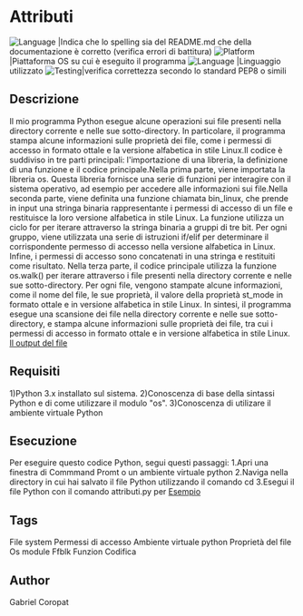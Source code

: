 # Attributi


![Language](https://img.shields.io/badge/Spellcheck-Pass-green?style=flat) |Indica che lo spelling sia del README.md che della documentazione è corretto (verifica errori di battitura)
![Platform](https://img.shields.io/badge/OS%20platform%20supported-Windows-blue?style=flat)|Piattaforma OS su cui è eseguito il programma
![Language](https://img.shields.io/badge/Language-Python-yellowgreen?style=flat) |Linguaggio utilizzato
![Testing](https://img.shields.io/badge/PEP8%20CheckOnline-Passing-green)|verifica correttezza secondo lo standard PEP8 o simili

## Descrizione

Il mio programma Python  esegue alcune operazioni sui file presenti nella directory corrente e nelle sue sotto-directory. In particolare, il programma stampa alcune informazioni sulle proprietà dei file, come i permessi di accesso in formato ottale e la versione alfabetica in stile Linux.Il codice è suddiviso in tre parti principali: l'importazione di una libreria, la definizione di una funzione e il codice principale.Nella prima parte, viene importata la libreria os. Questa libreria fornisce una serie di funzioni per interagire con il sistema operativo, ad esempio per accedere alle informazioni sui file.Nella seconda parte, viene definita una funzione chiamata bin_linux, che prende in input una stringa binaria rappresentante i permessi di accesso di un file e restituisce la loro versione alfabetica in stile Linux. La funzione utilizza un ciclo for per iterare attraverso la stringa binaria a gruppi di tre bit.
Per ogni gruppo, viene utilizzata una serie di istruzioni if/elif per determinare il corrispondente permesso di accesso nella versione alfabetica in Linux. Infine, i permessi di accesso sono concatenati in una stringa e restituiti come risultato. Nella terza parte, il codice principale utilizza la funzione os.walk() per iterare attraverso i file presenti nella directory corrente e nelle sue sotto-directory. Per ogni file, vengono stampate alcune informazioni, come il nome del file, le sue proprietà, il valore della proprietà st_mode in formato ottale e in versione alfabetica in stile Linux.
In sintesi, il programma esegue una scansione dei file nella directory corrente e nelle sue sotto-directory, e stampa alcune informazioni sulle proprietà dei file, tra cui i permessi di accesso in formato ottale e in versione alfabetica in stile Linux.
[Il output del file ](https://github.com/f1ache/Read.me/blob/main/Capture.JPG)

## Requisiti

1)Python 3.x installato sul sistema.
2)Conoscenza di base della sintassi Python e di come utilizzare il modulo "os".
3)Conoscenza di utilizare il ambiente virtuale Python


## Esecuzione

Per eseguire questo codice Python, segui questi passaggi:
1.Apri una finestra di Commmand Promt o un ambiente virtuale python 
2.Naviga nella directory in cui hai salvato il file Python utilizzando il comando cd 
3.Esegui il file Python con il comando attributi.py per [Esempio ](https://github.com/f1ache/Read.me/blob/main/Capture1.JPG)

## Tags

File system
Permessi di accesso
Ambiente virtuale python
Proprietà del file
Os module
Ffblk
Funzion
Codifica

## Author

Gabriel Coropat
